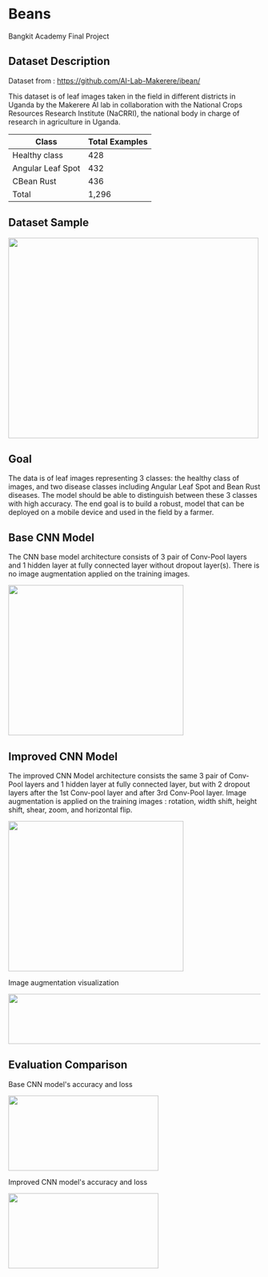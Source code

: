# Beans

Bangkit Academy Final Project

## Dataset Description

Dataset from : https://github.com/AI-Lab-Makerere/ibean/

This dataset is of leaf images taken in the field in different districts in Uganda by the Makerere AI lab in collaboration with the National Crops Resources Research Institute (NaCRRI), the national body in charge of research in agriculture in Uganda.

| Class             | Total Examples|
| ----------------- | ------------- |
| Healthy class     | 428           |
| Angular Leaf Spot | 432           |
| CBean Rust        | 436           |
| Total             | 1,296         |

## Dataset Sample

<img src="https://lh3.googleusercontent.com/6QiBDbzh_nhP9dbKmdJ9JxLPvNgWxpNIhjiYWLwj7YgduMTrPw_zY8wQiSzHwceR_j9qj_RRpyJdYA=w2880-h1520" width="500" height="400">

## Goal 

The data is of leaf images representing 3 classes: the healthy class of images, and two disease classes including Angular Leaf Spot and Bean Rust diseases. The model should be able to distinguish between these 3 classes with high accuracy. The end goal is to build a robust, model that can be deployed on a mobile device and used in the field by a farmer.

## Base CNN Model

The CNN base model architecture consists of 3 pair of Conv-Pool layers and 1 hidden layer at fully connected layer without dropout layer(s). There is no image augmentation applied on the training images.

<img src="https://lh3.googleusercontent.com/r-hsZg6XyXaWoOj6EFLpj9Q6hj__7FC_RgHV9JsUdtNpu9AhrM-iQeW4rv1V-7c6XFL_OkffgXQ_EA=w2880-h1520" width="350" height="300">

## Improved CNN Model

The improved CNN Model architecture consists the same 3 pair of Conv-Pool layers and 1 hidden layer at fully connected layer, but with 2 dropout layers after the 1st Conv-pool layer and after 3rd Conv-Pool layer. Image augmentation is applied on the training images : rotation, width shift, height shift, shear, zoom, and horizontal flip.

<img src="https://lh3.googleusercontent.com/pqkhYbEphAHcvICLu49pMG7gJFv8QX6c_85c0Mcm0HeCJ7ZVhW4_izdB-cxwjgknig2imeU7EZNy8Q=w2880-h1520" width="350" height="300">

Image augmentation visualization

<img src="https://lh3.googleusercontent.com/XipJIYQvAXhz0_QNFs4P40P0qaVjEsvhHIqZdfDc_23w8c2NIghFfRc6niUdZ8J2yXsTzKCJTWPUTQ=w2880-h1520" width="600" height="100">

## Evaluation Comparison

Base CNN model's accuracy and loss

<img src="https://lh5.googleusercontent.com/ffSyB72tlrgCF4HxzNzmVfvXW4Ubx7ZgZQKgIDNXNvO9naVvuUzQP9V0a5Ftd3sYqAl1nyB_b9I9Mw=w2880-h1520" width="300" height="150">

Improved CNN model's accuracy and loss

<img src="https://lh6.googleusercontent.com/Po3DlSvbt2U7_BckBWL24k-RsrX4zA22ufZWJXa6iWdT3Fdy4jOISszgcc73YmoTF5t6yEzLv-TejQ=w2880-h1520" width="300" height="150">






